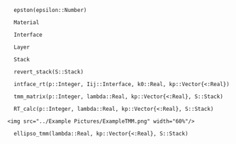 ```
  epston(epsilon::Number)
```

```@docs
  Material
```

```@docs
  Interface
```

```@docs
  Layer
```

```@docs
  Stack
```

```@docs
  revert_stack(S::Stack)
```

```@docs
  intface_rt(p::Integer, Iij::Interface, k0::Real, kp::Vector{<:Real})
```

```@docs
  tmm_matrix(p::Integer, lambda::Real, kp::Vector{<:Real}, S::Stack)
```

```@docs
  RT_calc(p::Integer, lambda::Real, kp::Vector{<:Real}, S::Stack)
```
```@raw html
<img src="../Example Pictures/ExampleTMM.png" width="60%"/>
```
```@docs
  ellipso_tmm(lambda::Real, kp::Vector{<:Real}, S::Stack)
```
